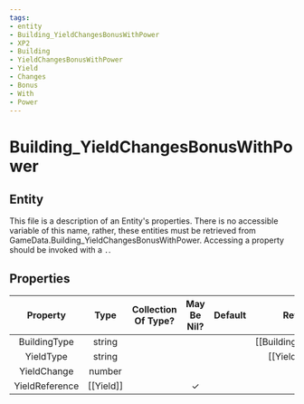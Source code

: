 ```yaml
---
tags:
- entity
- Building_YieldChangesBonusWithPower
- XP2
- Building
- YieldChangesBonusWithPower
- Yield
- Changes
- Bonus
- With
- Power
---
```

# Building_YieldChangesBonusWithPower
## Entity
This file is a description of an Entity's properties. There is no accessible variable of this name, rather, these entities must be retrieved from GameData.Building_YieldChangesBonusWithPower. Accessing a property should be invoked with a `.`.
## Properties
|	Property	|	Type	|	Collection Of Type?	|	May Be Nil?	|	Default	|	References	|	Key	|	Notes	|
|	:-:	|	:-:	|	:-:	|	:-:	|	:-:	|	:-:	|	:-:	|	-:	|
|	BuildingType	|	string	|		|		|		|	[[Building]].BuildingType	|		|	|
|	YieldType	|	string	|		|		|		|	[[Yield]].YieldType	|		|	|
|	YieldChange	|	number	|		|		|		|		|		|	|
|	YieldReference	|	[[Yield]]	|		|	✓	|		|		|		|	|
